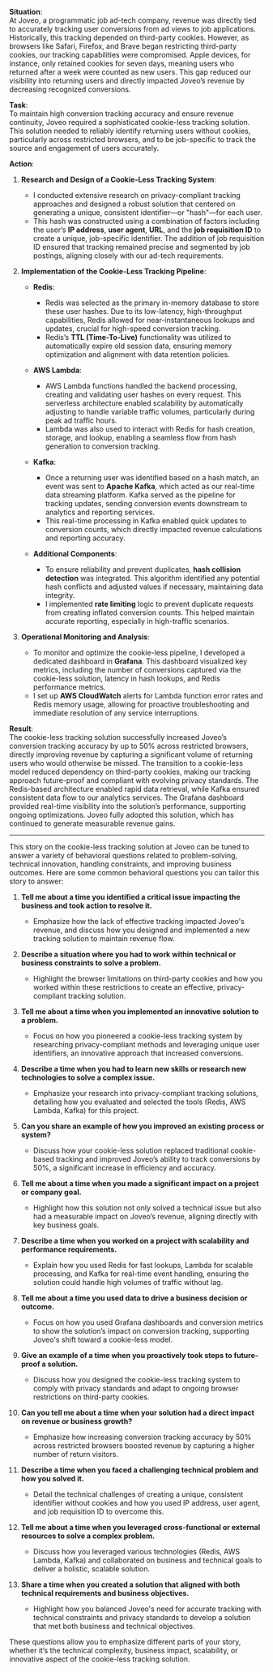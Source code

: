 **Situation**:  
At Joveo, a programmatic job ad-tech company, revenue was directly tied to accurately tracking user conversions from ad views to job applications. Historically, this tracking depended on third-party cookies. However, as browsers like Safari, Firefox, and Brave began restricting third-party cookies, our tracking capabilities were compromised. Apple devices, for instance, only retained cookies for seven days, meaning users who returned after a week were counted as new users. This gap reduced our visibility into returning users and directly impacted Joveo’s revenue by decreasing recognized conversions.

**Task**:  
To maintain high conversion tracking accuracy and ensure revenue continuity, Joveo required a sophisticated cookie-less tracking solution. This solution needed to reliably identify returning users without cookies, particularly across restricted browsers, and to be job-specific to track the source and engagement of users accurately.

**Action**:
1. **Research and Design of a Cookie-Less Tracking System**:
    - I conducted extensive research on privacy-compliant tracking approaches and designed a robust solution that centered on generating a unique, consistent identifier—or "hash"—for each user.
    - This hash was constructed using a combination of factors including the user’s **IP address**, **user agent**, **URL**, and the **job requisition ID** to create a unique, job-specific identifier. The addition of job requisition ID ensured that tracking remained precise and segmented by job postings, aligning closely with our ad-tech requirements.

2. **Implementation of the Cookie-Less Tracking Pipeline**:
    - **Redis**:
        - Redis was selected as the primary in-memory database to store these user hashes. Due to its low-latency, high-throughput capabilities, Redis allowed for near-instantaneous lookups and updates, crucial for high-speed conversion tracking.
        - Redis’s **TTL (Time-To-Live)** functionality was utilized to automatically expire old session data, ensuring memory optimization and alignment with data retention policies.

    - **AWS Lambda**:
        - AWS Lambda functions handled the backend processing, creating and validating user hashes on every request. This serverless architecture enabled scalability by automatically adjusting to handle variable traffic volumes, particularly during peak ad traffic hours.
        - Lambda was also used to interact with Redis for hash creation, storage, and lookup, enabling a seamless flow from hash generation to conversion tracking.

    - **Kafka**:
        - Once a returning user was identified based on a hash match, an event was sent to **Apache Kafka**, which acted as our real-time data streaming platform. Kafka served as the pipeline for tracking updates, sending conversion events downstream to analytics and reporting services.
        - This real-time processing in Kafka enabled quick updates to conversion counts, which directly impacted revenue calculations and reporting accuracy.

    - **Additional Components**:
        - To ensure reliability and prevent duplicates, **hash collision detection** was integrated. This algorithm identified any potential hash conflicts and adjusted values if necessary, maintaining data integrity.
        - I implemented **rate limiting** logic to prevent duplicate requests from creating inflated conversion counts. This helped maintain accurate reporting, especially in high-traffic scenarios.

3. **Operational Monitoring and Analysis**:
    - To monitor and optimize the cookie-less pipeline, I developed a dedicated dashboard in **Grafana**. This dashboard visualized key metrics, including the number of conversions captured via the cookie-less solution, latency in hash lookups, and Redis performance metrics.
    - I set up **AWS CloudWatch** alerts for Lambda function error rates and Redis memory usage, allowing for proactive troubleshooting and immediate resolution of any service interruptions.

**Result**:  
The cookie-less tracking solution successfully increased Joveo’s conversion tracking accuracy by up to 50% across restricted browsers, directly improving revenue by capturing a significant volume of returning users who would otherwise be missed. The transition to a cookie-less model reduced dependency on third-party cookies, making our tracking approach future-proof and compliant with evolving privacy standards. The Redis-based architecture enabled rapid data retrieval, while Kafka ensured consistent data flow to our analytics services. The Grafana dashboard provided real-time visibility into the solution’s performance, supporting ongoing optimizations. Joveo fully adopted this solution, which has continued to generate measurable revenue gains.

--- 

This story on the cookie-less tracking solution at Joveo can be tuned to answer a variety of behavioral questions related to problem-solving, technical innovation, handling constraints, and improving business outcomes. Here are some common behavioral questions you can tailor this story to answer:

1. **Tell me about a time you identified a critical issue impacting the business and took action to resolve it.**
    - Emphasize how the lack of effective tracking impacted Joveo's revenue, and discuss how you designed and implemented a new tracking solution to maintain revenue flow.

2. **Describe a situation where you had to work within technical or business constraints to solve a problem.**
    - Highlight the browser limitations on third-party cookies and how you worked within these restrictions to create an effective, privacy-compliant tracking solution.

3. **Tell me about a time when you implemented an innovative solution to a problem.**
    - Focus on how you pioneered a cookie-less tracking system by researching privacy-compliant methods and leveraging unique user identifiers, an innovative approach that increased conversions.

4. **Describe a time when you had to learn new skills or research new technologies to solve a complex issue.**
    - Emphasize your research into privacy-compliant tracking solutions, detailing how you evaluated and selected the tools (Redis, AWS Lambda, Kafka) for this project.

5. **Can you share an example of how you improved an existing process or system?**
    - Discuss how your cookie-less solution replaced traditional cookie-based tracking and improved Joveo’s ability to track conversions by 50%, a significant increase in efficiency and accuracy.

6. **Tell me about a time when you made a significant impact on a project or company goal.**
    - Highlight how this solution not only solved a technical issue but also had a measurable impact on Joveo’s revenue, aligning directly with key business goals.

7. **Describe a time when you worked on a project with scalability and performance requirements.**
    - Explain how you used Redis for fast lookups, Lambda for scalable processing, and Kafka for real-time event handling, ensuring the solution could handle high volumes of traffic without lag.

8. **Tell me about a time you used data to drive a business decision or outcome.**
    - Focus on how you used Grafana dashboards and conversion metrics to show the solution’s impact on conversion tracking, supporting Joveo's shift toward a cookie-less model.

9. **Give an example of a time when you proactively took steps to future-proof a solution.**
    - Discuss how you designed the cookie-less tracking system to comply with privacy standards and adapt to ongoing browser restrictions on third-party cookies.

10. **Can you tell me about a time when your solution had a direct impact on revenue or business growth?**
    - Emphasize how increasing conversion tracking accuracy by 50% across restricted browsers boosted revenue by capturing a higher number of return visitors.

11. **Describe a time when you faced a challenging technical problem and how you solved it.**
    - Detail the technical challenges of creating a unique, consistent identifier without cookies and how you used IP address, user agent, and job requisition ID to overcome this.

12. **Tell me about a time when you leveraged cross-functional or external resources to solve a complex problem.**
    - Discuss how you leveraged various technologies (Redis, AWS Lambda, Kafka) and collaborated on business and technical goals to deliver a holistic, scalable solution.

13. **Share a time when you created a solution that aligned with both technical requirements and business objectives.**
    - Highlight how you balanced Joveo's need for accurate tracking with technical constraints and privacy standards to develop a solution that met both business and technical objectives.

These questions allow you to emphasize different parts of your story, whether it’s the technical complexity, business impact, scalability, or innovative aspect of the cookie-less tracking solution.

